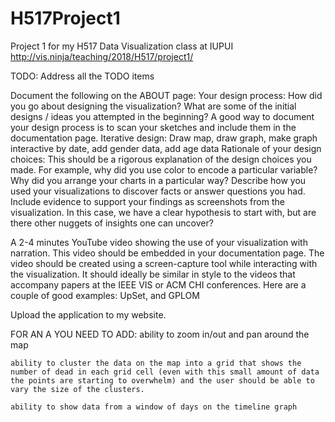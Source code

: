 # H517Project1
Project 1 for my H517 Data Visualization class at IUPUI
http://vis.ninja/teaching/2018/H517/project1/

TODO:
Address all the TODO items

Document the following on the ABOUT page:
	Your design process: How did you go about designing the visualization? What are some of the initial designs / ideas you attempted in the beginning? A good way to document your design process is to scan your sketches and include them in the documentation page.
		Iterative design: Draw map, draw graph, make graph interactive by date, add gender data, add age data
	Rationale of your design choices: This should be a rigorous explanation of the design choices you made. For example, why did you use color to encode a particular variable? Why did you arrange your charts in a particular way?
	Describe how you used your visualizations to discover facts or answer questions you had. Include evidence to support your findings as screenshots from the visualization. In this case, we have a clear hypothesis to start with, but are there other nuggets of insights one can uncover?

A 2-4 minutes YouTube video showing the use of your visualization with narration. This video should be embedded in your documentation page. The video should be created using a screen-capture tool while interacting with the visualization. It should ideally be similar in style to the videos that accompany papers at the IEEE VIS or ACM CHI conferences. Here are a couple of good examples: UpSet, and GPLOM

Upload the application to my website.

FOR AN A YOU NEED TO ADD:
	ability to zoom in/out and pan around the map

	ability to cluster the data on the map into a grid that shows the number of dead in each grid cell (even with this small amount of data the points are starting to overwhelm) and the user should be able to vary the size of the clusters.

	ability to show data from a window of days on the timeline graph

